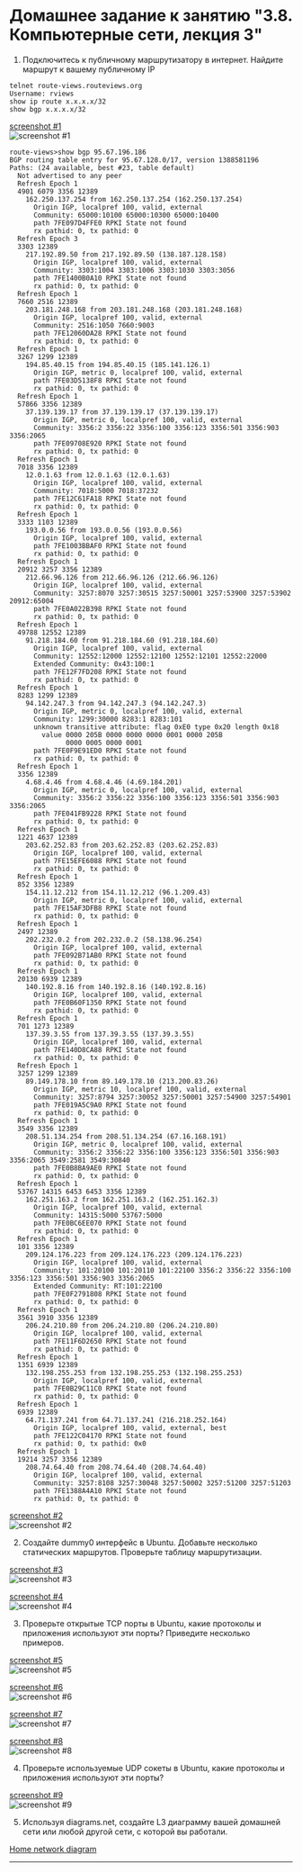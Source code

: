 # Домашнее задание к занятию "3.8. Компьютерные сети, лекция 3"

1. Подключитесь к публичному маршрутизатору в интернет. Найдите маршрут к вашему публичному IP
```
telnet route-views.routeviews.org
Username: rviews
show ip route x.x.x.x/32
show bgp x.x.x.x/32
```

[screenshot #1](https://i.imgur.com/G3gQkZi.png)  
![screenshot #1](https://i.imgur.com/G3gQkZi.png)  

```commandline
route-views>show bgp 95.67.196.186   
BGP routing table entry for 95.67.128.0/17, version 1388581196
Paths: (24 available, best #23, table default)
  Not advertised to any peer
  Refresh Epoch 1
  4901 6079 3356 12389
    162.250.137.254 from 162.250.137.254 (162.250.137.254)
      Origin IGP, localpref 100, valid, external
      Community: 65000:10100 65000:10300 65000:10400
      path 7FE097D4FFE0 RPKI State not found
      rx pathid: 0, tx pathid: 0
  Refresh Epoch 3
  3303 12389
    217.192.89.50 from 217.192.89.50 (138.187.128.158)
      Origin IGP, localpref 100, valid, external
      Community: 3303:1004 3303:1006 3303:1030 3303:3056
      path 7FE1400B0A10 RPKI State not found
      rx pathid: 0, tx pathid: 0
  Refresh Epoch 1
  7660 2516 12389
    203.181.248.168 from 203.181.248.168 (203.181.248.168)
      Origin IGP, localpref 100, valid, external
      Community: 2516:1050 7660:9003
      path 7FE12060DA28 RPKI State not found
      rx pathid: 0, tx pathid: 0
  Refresh Epoch 1
  3267 1299 12389
    194.85.40.15 from 194.85.40.15 (185.141.126.1)
      Origin IGP, metric 0, localpref 100, valid, external
      path 7FE03D5138F8 RPKI State not found
      rx pathid: 0, tx pathid: 0
  Refresh Epoch 1
  57866 3356 12389
    37.139.139.17 from 37.139.139.17 (37.139.139.17)
      Origin IGP, metric 0, localpref 100, valid, external
      Community: 3356:2 3356:22 3356:100 3356:123 3356:501 3356:903 3356:2065
      path 7FE09708E920 RPKI State not found
      rx pathid: 0, tx pathid: 0
  Refresh Epoch 1
  7018 3356 12389
    12.0.1.63 from 12.0.1.63 (12.0.1.63)
      Origin IGP, localpref 100, valid, external
      Community: 7018:5000 7018:37232
      path 7FE12C61FA18 RPKI State not found
      rx pathid: 0, tx pathid: 0
  Refresh Epoch 1
  3333 1103 12389
    193.0.0.56 from 193.0.0.56 (193.0.0.56)
      Origin IGP, localpref 100, valid, external
      path 7FE1003BBAF0 RPKI State not found
      rx pathid: 0, tx pathid: 0
  Refresh Epoch 1
  20912 3257 3356 12389
    212.66.96.126 from 212.66.96.126 (212.66.96.126)
      Origin IGP, localpref 100, valid, external
      Community: 3257:8070 3257:30515 3257:50001 3257:53900 3257:53902 20912:65004
      path 7FE0A022B398 RPKI State not found
      rx pathid: 0, tx pathid: 0
  Refresh Epoch 1
  49788 12552 12389
    91.218.184.60 from 91.218.184.60 (91.218.184.60)
      Origin IGP, localpref 100, valid, external
      Community: 12552:12000 12552:12100 12552:12101 12552:22000
      Extended Community: 0x43:100:1
      path 7FE12F7FD208 RPKI State not found
      rx pathid: 0, tx pathid: 0
  Refresh Epoch 1
  8283 1299 12389
    94.142.247.3 from 94.142.247.3 (94.142.247.3)
      Origin IGP, metric 0, localpref 100, valid, external
      Community: 1299:30000 8283:1 8283:101
      unknown transitive attribute: flag 0xE0 type 0x20 length 0x18
        value 0000 205B 0000 0000 0000 0001 0000 205B
              0000 0005 0000 0001 
      path 7FE0F9E91ED0 RPKI State not found
      rx pathid: 0, tx pathid: 0
  Refresh Epoch 1
  3356 12389
    4.68.4.46 from 4.68.4.46 (4.69.184.201)
      Origin IGP, metric 0, localpref 100, valid, external
      Community: 3356:2 3356:22 3356:100 3356:123 3356:501 3356:903 3356:2065
      path 7FE041FB9228 RPKI State not found
      rx pathid: 0, tx pathid: 0
  Refresh Epoch 1
  1221 4637 12389
    203.62.252.83 from 203.62.252.83 (203.62.252.83)
      Origin IGP, localpref 100, valid, external
      path 7FE15EFE6088 RPKI State not found
      rx pathid: 0, tx pathid: 0
  Refresh Epoch 1
  852 3356 12389
    154.11.12.212 from 154.11.12.212 (96.1.209.43)
      Origin IGP, metric 0, localpref 100, valid, external
      path 7FE15AF3DFB8 RPKI State not found
      rx pathid: 0, tx pathid: 0
  Refresh Epoch 1
  2497 12389
    202.232.0.2 from 202.232.0.2 (58.138.96.254)
      Origin IGP, localpref 100, valid, external
      path 7FE092B71AB0 RPKI State not found
      rx pathid: 0, tx pathid: 0
  Refresh Epoch 1
  20130 6939 12389
    140.192.8.16 from 140.192.8.16 (140.192.8.16)
      Origin IGP, localpref 100, valid, external
      path 7FE0B60F1350 RPKI State not found
      rx pathid: 0, tx pathid: 0
  Refresh Epoch 1
  701 1273 12389
    137.39.3.55 from 137.39.3.55 (137.39.3.55)
      Origin IGP, localpref 100, valid, external
      path 7FE140D8CA88 RPKI State not found
      rx pathid: 0, tx pathid: 0
  Refresh Epoch 1
  3257 1299 12389
    89.149.178.10 from 89.149.178.10 (213.200.83.26)
      Origin IGP, metric 10, localpref 100, valid, external
      Community: 3257:8794 3257:30052 3257:50001 3257:54900 3257:54901
      path 7FE019A5C9A0 RPKI State not found
      rx pathid: 0, tx pathid: 0
  Refresh Epoch 1
  3549 3356 12389
    208.51.134.254 from 208.51.134.254 (67.16.168.191)
      Origin IGP, metric 0, localpref 100, valid, external
      Community: 3356:2 3356:22 3356:100 3356:123 3356:501 3356:903 3356:2065 3549:2581 3549:30840
      path 7FE0B8BA9AE0 RPKI State not found
      rx pathid: 0, tx pathid: 0
  Refresh Epoch 1
  53767 14315 6453 6453 3356 12389
    162.251.163.2 from 162.251.163.2 (162.251.162.3)
      Origin IGP, localpref 100, valid, external
      Community: 14315:5000 53767:5000
      path 7FE0BC6EE070 RPKI State not found
      rx pathid: 0, tx pathid: 0
  Refresh Epoch 1
  101 3356 12389
    209.124.176.223 from 209.124.176.223 (209.124.176.223)
      Origin IGP, localpref 100, valid, external
      Community: 101:20100 101:20110 101:22100 3356:2 3356:22 3356:100 3356:123 3356:501 3356:903 3356:2065
      Extended Community: RT:101:22100
      path 7FE0F2791808 RPKI State not found
      rx pathid: 0, tx pathid: 0
  Refresh Epoch 1
  3561 3910 3356 12389
    206.24.210.80 from 206.24.210.80 (206.24.210.80)
      Origin IGP, localpref 100, valid, external
      path 7FE11F6D2650 RPKI State not found
      rx pathid: 0, tx pathid: 0
  Refresh Epoch 1
  1351 6939 12389
    132.198.255.253 from 132.198.255.253 (132.198.255.253)
      Origin IGP, localpref 100, valid, external
      path 7FE0B29C11C0 RPKI State not found
      rx pathid: 0, tx pathid: 0
  Refresh Epoch 1
  6939 12389
    64.71.137.241 from 64.71.137.241 (216.218.252.164)
      Origin IGP, localpref 100, valid, external, best
      path 7FE122C04170 RPKI State not found
      rx pathid: 0, tx pathid: 0x0
  Refresh Epoch 1
  19214 3257 3356 12389
    208.74.64.40 from 208.74.64.40 (208.74.64.40)
      Origin IGP, localpref 100, valid, external
      Community: 3257:8108 3257:30048 3257:50002 3257:51200 3257:51203
      path 7FE1388A4A10 RPKI State not found
      rx pathid: 0, tx pathid: 0
```
[screenshot #2](https://i.imgur.com/wMGlYEs.png)  
![screenshot #2](https://i.imgur.com/wMGlYEs.png)  

2. Создайте dummy0 интерфейс в Ubuntu. Добавьте несколько статических маршрутов. Проверьте таблицу маршрутизации.

[screenshot #3](https://i.imgur.com/gXbf2Qz.png)  
![screenshot #3](https://i.imgur.com/gXbf2Qz.png)  

[screenshot #4](https://i.imgur.com/qIPBlpa.png)  
![screenshot #4](https://i.imgur.com/qIPBlpa.png)  

3. Проверьте открытые TCP порты в Ubuntu, какие протоколы и приложения используют эти порты? Приведите несколько примеров.

[screenshot #5](https://i.imgur.com/NCe16Kv.png)  
![screenshot #5](https://i.imgur.com/NCe16Kv.png)  

[screenshot #6](https://i.imgur.com/UFOkeGs.png)  
![screenshot #6](https://i.imgur.com/UFOkeGs.png)  

[screenshot #7](https://i.imgur.com/tR5jqyh.png)  
![screenshot #7](https://i.imgur.com/tR5jqyh.png)  

[screenshot #8](https://i.imgur.com/M63coYG.png)  
![screenshot #8](https://i.imgur.com/M63coYG.png)  

4. Проверьте используемые UDP сокеты в Ubuntu, какие протоколы и приложения используют эти порты?

[screenshot #9](https://i.imgur.com/ppFqLoy.png)  
![screenshot #9](https://i.imgur.com/ppFqLoy.png)  

5. Используя diagrams.net, создайте L3 диаграмму вашей домашней сети или любой другой сети, с которой вы работали. 

[Home network diagram](https://app.diagrams.net/?src=about#Uhttps%3A%2F%2Fraw.githubusercontent.com%2Fanatolben%2Fdevops-netology%2Fmain%2F03-sysadmin-08-net%2Fhome_nework.drawio)  

 ---
